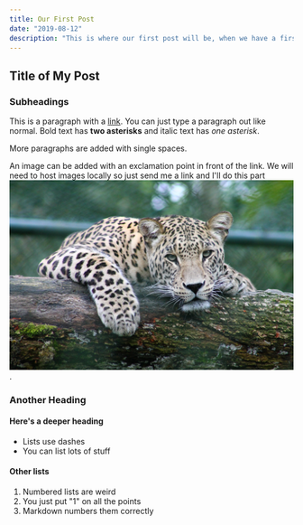 ```yaml
---
title: Our First Post
date: "2019-08-12"
description: "This is where our first post will be, when we have a first post."
---
```


## Title of My Post

### Subheadings

This is a paragraph with a [link](url). You can just type a paragraph out like normal. Bold text has **two asterisks** and italic text has *one asterisk*.

More paragraphs are added with single spaces.

An image can be added with an exclamation point in front of the link. We will need to host images locally so just send me a link and I'll do this part ![beautiful leopard](01-init-gwen-weustink-I3C1sSXj1i8-unsplash.jpg).

### Another Heading

#### Here's a deeper heading

- Lists use dashes
- You can list lots of stuff

#### Other lists

1. Numbered lists are weird
1. You just put "1" on all the points
1. Markdown numbers them correctly
